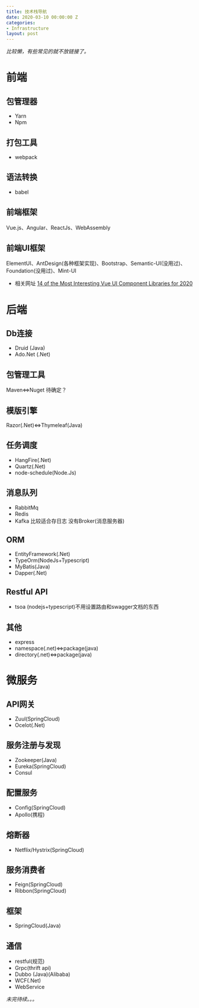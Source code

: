 ```yaml
---
title: 技术栈导航
date: 2020-03-10 00:00:00 Z
categories:
- Infrastructure
layout: post
---
```


*比较懒，有些常见的就不放链接了。*
# 前端
## 包管理器
* Yarn
* Npm

## 打包工具
* webpack

## 语法转换
* babel

## 前端框架
Vue.js、Angular、ReactJs、WebAssembly
## 前端UI框架
ElementUI、AntDesign(各种框架实现)、Bootstrap、Semantic-UI(没用过)、Foundation(没用过)、Mint-UI

* 相关网址
[14 of the Most Interesting Vue UI Component Libraries for 2020](https://www.codeinwp.com/blog/vue-ui-component-libraries/)

# 后端
## Db连接
* Druid (Java)
* Ado.Net (.Net)

## 包管理工具
Maven<=>Nuget 待确定？
## 模版引擎
Razor(.Net)<=>Thymeleaf(Java)

## 任务调度
* HangFire(.Net)
* Quartz(.Net)
* node-schedule(Node.Js)

## 消息队列
* RabbitMq
* Redis
* Kafka 比较适合存日志 没有Broker(消息服务器)

## ORM
* EntityFramework(.Net)
* TypeOrm(NodeJs+Typescript)
* MyBatis(Java)
* Dapper(.Net)

## Restful API
* tsoa (nodejs+typescript)不用设置路由和swagger文档的东西

## 其他
* express 
* namespace(.net)<=>package(java)
* directory(.net)<=>package(java)

# 微服务
## API网关
* Zuul(SpringCloud)
* Ocelot(.Net)

## 服务注册与发现
* Zookeeper(Java)
* Eureka(SpringCloud)
* Consul

## 配置服务
* Config(SpringCloud)
* Apollo(携程)

## 熔断器
* Netflix/Hystrix(SpringCloud)

## 服务消费者
* Feign(SpringCloud)
* Ribbon(SpringCloud)

## 框架
* SpringCloud(Java)

## 通信
* restful(规范)
* Grpc(thrift api)
* Dubbo (Java)(Alibaba)
* WCF(.Net)
* WebService

*未完待续。。。*